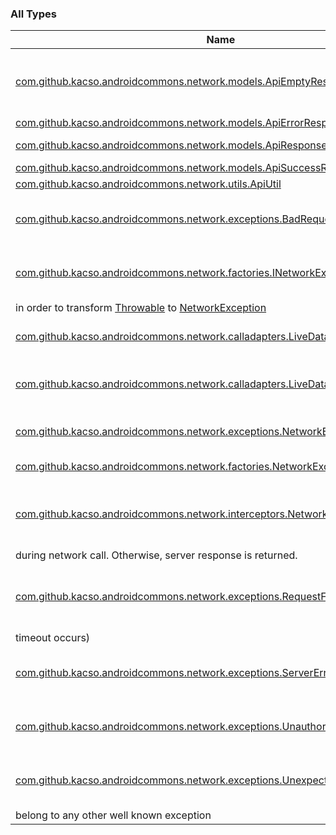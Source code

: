 

### All Types

| Name | Summary |
|---|---|
| [com.github.kacso.androidcommons.network.models.ApiEmptyResponse](../com.github.kacso.androidcommons.network.models/-api-empty-response/index.md) | separate class for HTTP 204 responses so that we can make ApiSuccessResponses body non-null. |
| [com.github.kacso.androidcommons.network.models.ApiErrorResponse](../com.github.kacso.androidcommons.network.models/-api-error-response/index.md) |  |
| [com.github.kacso.androidcommons.network.models.ApiResponse](../com.github.kacso.androidcommons.network.models/-api-response/index.md) | Common class used by API responses. |
| [com.github.kacso.androidcommons.network.models.ApiSuccessResponse](../com.github.kacso.androidcommons.network.models/-api-success-response/index.md) |  |
| [com.github.kacso.androidcommons.network.utils.ApiUtil](../com.github.kacso.androidcommons.network.utils/-api-util/index.md) |  |
| [com.github.kacso.androidcommons.network.exceptions.BadRequest](../com.github.kacso.androidcommons.network.exceptions/-bad-request/index.md) | An exception which is thrown when server returns Bad request (one of 4xx codes) |
| [com.github.kacso.androidcommons.network.factories.INetworkExceptionFactory](../com.github.kacso.androidcommons.network.factories/-i-network-exception-factory/index.md) | Interface defining functionalities which each [INetworkExceptionFactory](../com.github.kacso.androidcommons.network.factories/-i-network-exception-factory/index.md) needs to implement
in order to transform [Throwable](#) to [NetworkException](../com.github.kacso.androidcommons.network.exceptions/-network-exception/index.md) |
| [com.github.kacso.androidcommons.network.calladapters.LiveDataCallAdapter](../com.github.kacso.androidcommons.network.calladapters/-live-data-call-adapter/index.md) | A Retrofit adapter that converts the Call into a [LiveData](#) of [ApiResponse](../com.github.kacso.androidcommons.network.models/-api-response/index.md). |
| [com.github.kacso.androidcommons.network.calladapters.LiveDataCallAdapterFactory](../com.github.kacso.androidcommons.network.calladapters/-live-data-call-adapter-factory/index.md) | Retrofit CallAdapter factory used to enable [LiveData](#) return type of [ApiResponse](../com.github.kacso.androidcommons.network.models/-api-response/index.md) |
| [com.github.kacso.androidcommons.network.exceptions.NetworkException](../com.github.kacso.androidcommons.network.exceptions/-network-exception/index.md) | An exception which is thrown when request to server fails |
| [com.github.kacso.androidcommons.network.factories.NetworkExceptionFactory](../com.github.kacso.androidcommons.network.factories/-network-exception-factory/index.md) | Default implementation of [INetworkExceptionFactory](../com.github.kacso.androidcommons.network.factories/-i-network-exception-factory/index.md) |
| [com.github.kacso.androidcommons.network.interceptors.NetworkExceptionInterceptor](../com.github.kacso.androidcommons.network.interceptors/-network-exception-interceptor/index.md) | OkHttp interceptor which which throws appropriate exceptions base on HTTP status code if there was ony error
during network call. Otherwise, server response is returned. |
| [com.github.kacso.androidcommons.network.exceptions.RequestFailedException](../com.github.kacso.androidcommons.network.exceptions/-request-failed-exception/index.md) | An exception which is thrown when server request fails due to connection issues (e.g. no internet service or
timeout occurs) |
| [com.github.kacso.androidcommons.network.exceptions.ServerError](../com.github.kacso.androidcommons.network.exceptions/-server-error/index.md) | An exception which is thrown when server returns Server error (one of 5xx codes) |
| [com.github.kacso.androidcommons.network.exceptions.Unauthorized](../com.github.kacso.androidcommons.network.exceptions/-unauthorized/index.md) | An exception which is thrown when server returns Unauthorized (e.g. 401 or 403) |
| [com.github.kacso.androidcommons.network.exceptions.UnexpectedError](../com.github.kacso.androidcommons.network.exceptions/-unexpected-error/index.md) | Exception thrown when there has happen some error during network call, but that error does not
belong to any other well known exception |
